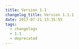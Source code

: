```yaml
---
title: Version 1.1
changelog_title: Version 1.1.1
date: 2017-07-21 13:35:55
tags:
  - changelogs
  - 1.1
  - deprecated
---
```


<script src="https://gist.github.com/spinnaker-release/d223113b2967deb1272b5f8bffa7645a.js"></script>
